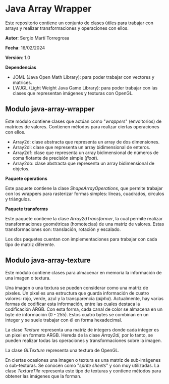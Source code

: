 # Java Array Wrapper

Este repositorio contiene un conjunto de clases útiles para trabajar con arrays y realizar transformaciones y operaciones con ellos.

**Autor**: Sergio Martí Torregrosa

**Fecha**: 16/02/2024

**Versión**: 1.0

**Dependencias**

- JOML (Java Open Math Library): para poder trabajar con vectores y matrices.
- LWJGL (Light Weight Java Game Library): para poder trabajar con las clases que representan imágenes y texturas con OpenGL.

## Modulo java-array-wrapper

Este módulo contiene clases que actúan como "*wrappers*" (envoltorios) de matrices de valores. Contienen métodos para 
realizar ciertas operaciones con ellos. 

- Array2d: clase abstracta que representa un array de dos dimensiones.
- Array2di: clase que representa un array bidimensional de enteros.
- Array2df: clase que representa un array bidimensional de números de coma flotante de precisión simple (*float*).
- Array2do: clase abstracta que representa un array bidimensional de objetos.

**Paquete operations**

Este paquete contiene la clase *ShapeArrayOperations*, que permite trabajar con los wrappers para rasterizar formas 
simples: líneas, cuadrados, círculos y triángulos.

**Paquete transforms**

Este paquete contiene la clase *Array2dTransformer*, la cual permite realizar transformaciones geométricas (homotecias) 
de una matriz de valores. Estas transformaciones son: translación, rotación y escalado.


Los dos paquetes cuentan con implementaciones para trabajar con cada tipo de matriz diferente.

## Modulo java-array-texture

Este módulo contiene clases para almacenar en memoria la información de una imagen o textura.

Una imagen o una textura se pueden considerar como una matriz de píxeles. Un pixel es una estructura que guarda 
información de cuatro valores: rojo, verde, azul y la transparencia (*alpha*). Actualmente, hay varias formas de 
codificar esta información, entre las cuales destaca la codificación ARGB. Con esta forma, cada canal de color se 
almacena en un byte de información (0 - 255). Estos cuatro bytes se combinan en un integer y se suele trabajar con él 
en forma hexadecimal.

La clase *Texture* representa una matriz de integers donde cada integer es un pixel en formato ARGB. 
Hereda de la clase *Array2di*, por lo tanto, se pueden realizar todas las operaciones y transformaciones sobre la imagen.

La clase *GLTexture* representa una textura de OpenGL.

En ciertas ocasiones una imagen o textura es una matriz de sub-imágenes o sub-texturas. Se conocen como 
"*sprite sheets*" y son muy utilizadas. La clase *TextureTile* representa este tipo de texturas y contiene métodos para 
obtener las imágenes que la forman.

